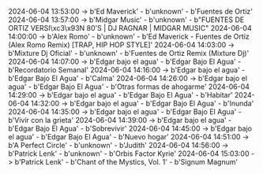 2024-06-04 13:53:00 -> b'Ed Maverick' - b'unknown' - b'Fuentes de Ortiz'
2024-06-04 13:57:00 -> b'Midgar Music' - b'unknown' - b"FUENTES DE ORTIZ VERSI\xc3\x93N 80'S | DJ RAGNAR | MIDGAR MUSIC"
2024-06-04 14:00:00 -> b'Alex Romo' - b'unknown' - b'Ed Maverick - Fuentes de Ortiz (Alex Romo Remix) [TRAP, HIP HOP STYLE]'
2024-06-04 14:03:00 -> b'Mixture Dj Oficial' - b'unknown' - b'Fuentes de Ortiz Remix (Mixture Dj)'
2024-06-04 14:07:00 -> b'Edgar bajo el agua' - b'Edgar Bajo El Agua' - b'Recordatorio Semanal'
2024-06-04 14:16:00 -> b'Edgar bajo el agua' - b'Edgar Bajo El Agua' - b'Calma'
2024-06-04 14:26:00 -> b'Edgar bajo el agua' - b'Edgar Bajo El Agua' - b'Otras formas de ahogarme'
2024-06-04 14:29:00 -> b'Edgar bajo el agua' - b'Edgar Bajo El Agua' - b'Habitar'
2024-06-04 14:32:00 -> b'Edgar bajo el agua' - b'Edgar Bajo El Agua' - b'Inunda'
2024-06-04 14:35:00 -> b'Edgar bajo el agua' - b'Edgar Bajo El Agua' - b'Vivir con la grieta'
2024-06-04 14:39:00 -> b'Edgar bajo el agua' - b'Edgar Bajo El Agua' - b'Sobrevivir'
2024-06-04 14:45:00 -> b'Edgar bajo el agua' - b'Edgar Bajo El Agua' - b'Nuevo hogar'
2024-06-04 14:51:00 -> b'A Perfect Circle' - b'unknown' - b'Judith'
2024-06-04 14:56:00 -> b'Patrick Lenk' - b'unknown' - b'Orbis Factor Kyrie'
2024-06-04 15:03:00 -> b'Patrick Lenk' - b'Chant of the Mystics, Vol. 1' - b'Signum Magnum'
